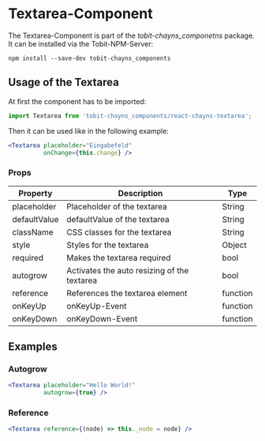 # Textarea-Component #
The Textarea-Component is part of the *tobit-chayns_componetns* package. It can be installed via the Tobit-NPM-Server:

    npm install --save-dev tobit-chayns_components


## Usage of the Textarea ##
At first the component has to be imported:

```jsx
import Textarea from 'tobit-chayns_components/react-chayns-textarea';
```

Then it can be used like in the following example:
```jsx
<Textarea placeholder="Eingabefeld"
		  onChange={this.change} />
```

### Props ###

| Property   | Description                                                                                        | Type    |
|------------|-----------------------------------------------------------------------------------------------------|--------|
| placeholder | Placeholder of the textarea                                                | String |
| defaultValue | defaultValue of the textarea                                                 | String |
| className | CSS classes for the textarea                                                          | String   |
| style    | Styles for the textarea                                                    | Object |
| required    | Makes the textarea required                                                  | bool |
| autogrow    | Activates the auto resizing of the textarea                                                   | bool |
| reference    | References the textarea element                                                   | function |
| onKeyUp    | onKeyUp-Event                                                   | function |
| onKeyDown    | onKeyDown-Event                                                   | function |


## Examples ##

### Autogrow ###
```jsx
<Textarea placeholder="Hello World!"
		  autogrow={true} />
```

### Reference ###
```jsx
<Textarea reference={(node) => this._node = node} />
```
